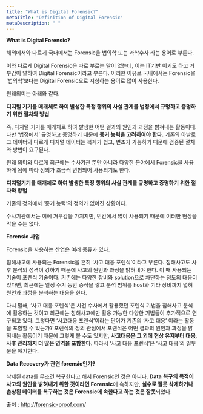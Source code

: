 ```yaml
---
title: "What is Digital Forensic?"
metaTitle: "Definition of Digital Forensic"
metaDescription: " "
---
```


**What is Digital Forensic?**

해외에서와 다르게 국내에서는 Forensic을 법의학 또는 과학수사 라는 용어로 부른다.

이와 다르게 Digital Forensic은 따로 부르는 말이 없는데, 이는 IT기반 이기도 하고 거부감이 덜하여 Digital Forensic이라고 부른다. 이러한 이유로 국내에서는 Forensic을 ‘법의학’보다는 Digital Forensic으로 지칭하는 용어로 많이 사용한다.

 

원래의미는 아래와 같다.

**디지털 기기를 매개체로 하여 발생한 특정 행위의 사실 관계를 법정에서 규멍하고 증명하기 위한 절차와 방법**

즉, 디지털 기기를 매개체로 하여 발생한 어떤 결과의 원인과 과정을 밝혀내는 활동이다. 다만 ‘법정에서’ 규명하고 증명하기 때문에 **증거 능력을 고려하여야 한다.** 기존의 아날로그 데이터와 다르게 디지털 데이터는 복제가 쉽고, 변조가 가능하기 때문에 검증된 절차와 방법이 요구된다. 

 

원래 의미와 다르게 최근에는 수사기관 뿐만 아니라 다양한 분야에서 Forensic을 사용하게 됨에 따라 정의가 조금씩 변형되어 사용되기도 한다.

**디지털기기를 매개체로 하여 발생한 특정 행위의 사실 관계를 규명하고 증명하기 위한 절차와 방법**

기존의 정의에서 ‘증거 능력’의 정의가 없어진 상황이다.

수사기관에서는 이에 거부감을 가지지만, 민간에서 많이 사용되기 때문에 이러한 현상을 막을 수는 없다.

 

**Forensic** **사업**

Forensic을 사용하는 산업은 여러 종류가 있다.

침해사고에 사용되는 Forensic을 흔히 ‘사고 대응 포렌식’이라고 부른다. 침해사고도 사후 분석의 성격이 강하기 때문에 사고의 원인과 과정을 밝혀내야 한다. 이 때 사용되는 기술이 포렌식 기술이다. 기존에는 다양한 장비와 solution으로 차단하는 정도의 대응이었다면, 최근에는 일정 주기 동안 증적을 쌓고 분석 범위를 host와 기타 장비까지 넓혀 원인과 과정을 분석하는 대응을 한다.

 다시 말해, ‘사고 대응 포렌식’은 사건 수사에서 활용했던 포렌식 기법을 침해사고 분석에 활용하는 것이고 최근에는 침해사고에만 활용 가능한 다양한 기법들이 추가적으로 연구되고 있다. 그렇다면 ‘사고대응 포렌식’이라는 단어가 기존의 ‘사고 대응’ 이라는 활동을 포함할 수 있는가? 포렌식의 정의 관점에서 포렌식은 어떤 결과의 원인과 과정을 밝혀내는 활동이기 때문에 그렇게 볼 수도 있지만, **사고대응은 그 외에 현상 유지부터 대응, 사후 관리까지 더 많은 영역을 포함한다**. 따라서 ‘사고 대응 포렌식’은 ‘사고 대응’의 일부분을 얘기한다.

 

 

**Data Recovery가 관연 forensic인가?**

삭제된 data를 무조건 복구한다고 해서 Forensic인 것은 아니다. **Data** **복구의 목적이 사고의 원인을 밝혀내기 위한 것이라면 Forensic**에 속하지만, **실수로 잘못 삭제하거나 손상된 데이터를 복구하는 것은 Forensic에 속한다고 하는 것은 잘못**되었다.

 

 

 출처 : http://forensic-proof.com/

 
